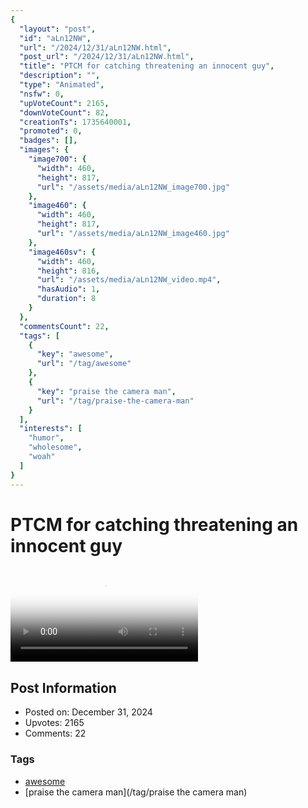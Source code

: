 ```yaml
---
{
  "layout": "post",
  "id": "aLn12NW",
  "url": "/2024/12/31/aLn12NW.html",
  "post_url": "/2024/12/31/aLn12NW.html",
  "title": "PTCM for catching threatening an innocent guy",
  "description": "",
  "type": "Animated",
  "nsfw": 0,
  "upVoteCount": 2165,
  "downVoteCount": 82,
  "creationTs": 1735640001,
  "promoted": 0,
  "badges": [],
  "images": {
    "image700": {
      "width": 460,
      "height": 817,
      "url": "/assets/media/aLn12NW_image700.jpg"
    },
    "image460": {
      "width": 460,
      "height": 817,
      "url": "/assets/media/aLn12NW_image460.jpg"
    },
    "image460sv": {
      "width": 460,
      "height": 816,
      "url": "/assets/media/aLn12NW_video.mp4",
      "hasAudio": 1,
      "duration": 8
    }
  },
  "commentsCount": 22,
  "tags": [
    {
      "key": "awesome",
      "url": "/tag/awesome"
    },
    {
      "key": "praise the camera man",
      "url": "/tag/praise-the-camera-man"
    }
  ],
  "interests": [
    "humor",
    "wholesome",
    "woah"
  ]
}
---
```


# PTCM for catching threatening an innocent guy

<video controls playsinline loop poster="/assets/media/aLn12NW_image460.jpg">
  <source src="/assets/media/aLn12NW_video.mp4" type="video/mp4">
  Your browser does not support the video tag.
</video>

## Post Information

- Posted on: December 31, 2024
- Upvotes: 2165
- Comments: 22

### Tags

- [awesome](/tag/awesome)
- [praise the camera man](/tag/praise the camera man)
